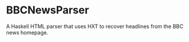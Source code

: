 # BBCNewsParser
A Haskell HTML parser that uses HXT to recover headlines from the BBC news homepage.
